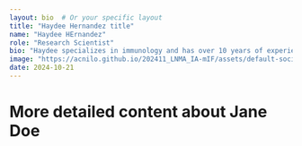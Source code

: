 ```yaml
---
layout: bio  # Or your specific layout
title: "Haydee Hernandez title"
name: "Haydee HErnandez"
role: "Research Scientist"
bio: "Haydee specializes in immunology and has over 10 years of experience in the field."
image: "https://acnilo.github.io/202411_LNMA_IA-mIF/assets/default-social-image.png"
date: 2024-10-21
---
```


# More detailed content about Jane Doe
